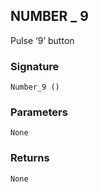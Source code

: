 ## NUMBER \_  9

Pulse ‘9’ button


### Signature

`Number_9 ()`


### Parameters

`None`


### Returns

`None`